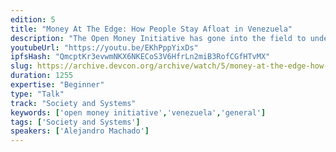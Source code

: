 ```yaml
---
edition: 5
title: "Money At The Edge: How People Stay Afloat in Venezuela"
description: "The Open Money Initiative has gone into the field to understand how Venezuelans survive in the midst of heavy capital controls, criminalization of free markets, and hyperinflation. We'll share stories from places like Cúcuta, where worthless bills are used as art and home decor, and Caracas, where individuals are saving in bitcoin, trading it for local currency only at times of essential purchases. We'll discuss concepts for products and services in places where regimes have a tight grip on society, and how they relate to cryptocurrency."
youtubeUrl: "https://youtu.be/EKhPppYixDs"
ipfsHash: "QmcptKr3evwmNKX6NKECoS3V6HfrLn2miB3RofCGfHTvMX"
slug: https://archive.devcon.org/archive/watch/5/money-at-the-edge-how-people-stay-afloat-in-venezuela/?tab=YouTube
duration: 1255
expertise: "Beginner"
type: "Talk"
track: "Society and Systems"
keywords: ['open money initiative','venezuela','general']
tags: ['Society and Systems']
speakers: ['Alejandro Machado']
---
```

